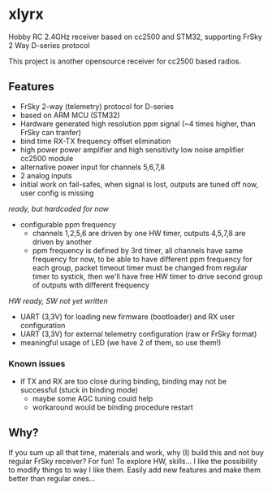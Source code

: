 # xlyrx
Hobby RC 2.4GHz receiver based on cc2500 and STM32, supporting FrSky 2 Way D-series protocol

This project is another opensource receiver for cc2500 based radios.

## Features
- FrSky 2-way (telemetry) protocol for D-series
- based on ARM MCU (STM32)
- Hardware generated high resolution ppm signal (~4 times higher, than FrSky can tranfer)
- bind time RX-TX frequency offset elimination
- high power power amplifier and high sensitivity low noise amplifier cc2500 module
- alternative power input for channels 5,6,7,8
- 2 analog inputs
- initial work on fail-safes, when signal is lost, outputs are tuned off now, user config is missing

*ready, but hardcoded for now*
- configurable ppm frequency
	- channels 1,2,5,6 are driven by one HW timer, outputs 4,5,7,8 are driven by another
	- ppm frequency is defined by 3rd timer, all channels have same frequency for now, to be able to have different ppm frequency for each group, packet timeout timer must be changed from regular timer to systick, then we'll have free HW timer to drive second group of outputs with different frequency

*HW ready, SW not yet written*
- UART (3,3V) for loading new firmware (bootloader) and RX user configuration
- UART (3,3V) for external telemetry configuration (raw or FrSky format)
- meaningful usage of LED (we have 2 of them, so use them!)

### Known issues
- if TX and RX are too close during binding, binding may not be successful (stuck in binding mode)
	- maybe some AGC tuning could help
	- workaround would be binding procedure restart


## Why?
If you sum up all that time, materials and work, why (I) build this and not buy regular FrSky receiver? For fun! To explore HW, skills... I like the possibility to modify things to way I like them. Easily add new features and make them better than regular ones...
